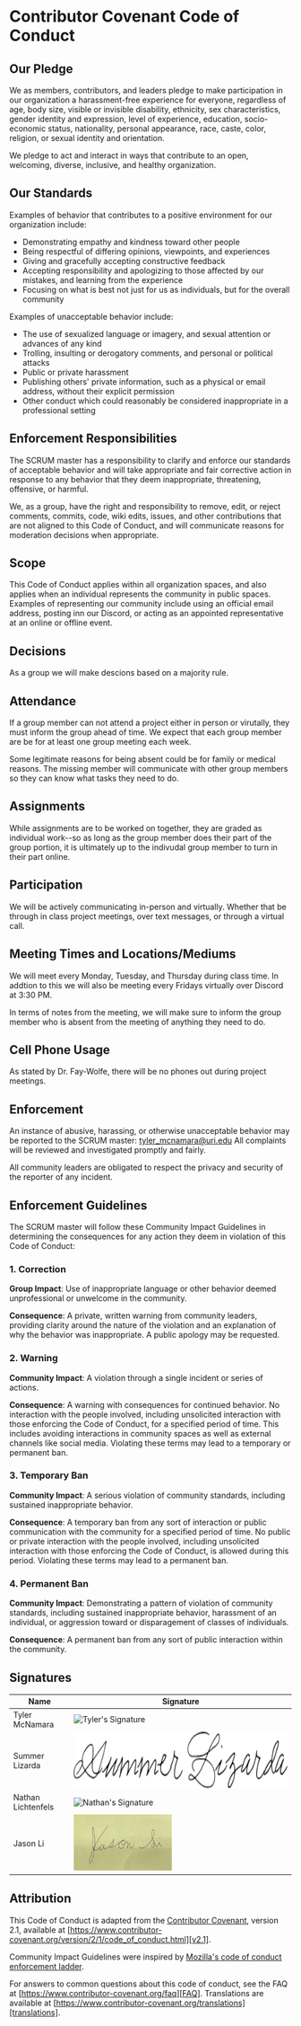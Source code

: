 
# Contributor Covenant Code of Conduct

## Our Pledge

We as members, contributors, and leaders pledge to make participation in our organization a harassment-free experience for everyone, regardless of age, body
size, visible or invisible disability, ethnicity, sex characteristics, gender identity and expression, level of experience, education, socio-economic status,
nationality, personal appearance, race, caste, color, religion, or sexual identity and orientation.

We pledge to act and interact in ways that contribute to an open, welcoming, diverse, inclusive, and healthy organization.

## Our Standards

Examples of behavior that contributes to a positive environment for our organization include:

* Demonstrating empathy and kindness toward other people
* Being respectful of differing opinions, viewpoints, and experiences
* Giving and gracefully accepting constructive feedback
* Accepting responsibility and apologizing to those affected by our mistakes, and learning from the experience
* Focusing on what is best not just for us as individuals, but for the overall community

Examples of unacceptable behavior include:

* The use of sexualized language or imagery, and sexual attention or advances of any kind
* Trolling, insulting or derogatory comments, and personal or political attacks
* Public or private harassment
* Publishing others' private information, such as a physical or email address, without their explicit permission
* Other conduct which could reasonably be considered inappropriate in a professional setting

## Enforcement Responsibilities

The SCRUM master has a responsibility to clarify and enforce our standards of acceptable behavior and will take appropriate and fair corrective action in response to any behavior that they deem inappropriate, threatening, offensive, or harmful.

We, as a group, have the right and responsibility to remove, edit, or reject comments, commits, code, wiki edits, issues, and other contributions that are not aligned to this Code of Conduct, and will communicate reasons for moderation decisions when appropriate.

## Scope

This Code of Conduct applies within all organization spaces, and also applies when an individual represents the community in public spaces. Examples of representing our community include using an official email address, posting inn our Discord, or acting as an appointed representative at an online or offline event.

## Decisions 
As a group we will make descions based on a majority rule.

## Attendance 
If a group member can not attend a project either in person or virutally, they must inform the group ahead of time. We expect that each group member are be for at least one group meeting each week.

Some legitimate reasons for being absent could be for family or medical reasons. The missing member will communicate with other group members so they can know what tasks they need to do.

## Assignments 
While assignments are to be worked on together, they are graded as individual work--so as long as the group member does their part of the group portion, it is ultimately up to the indivudal group member to turn in their part online.

## Participation 
We will be actively communicating in-person and virtually. Whether that be through in class project meetings, over text messages, or through a virtual call. 

## Meeting Times and Locations/Mediums 
We will meet every Monday, Tuesday, and Thursday during class time. In addtion to this we will also be meeting every Fridays virtually over Discord at 3:30 PM.

In terms of notes from the meeting, we will make sure to inform the group member who is absent from the meeting of anything they need to do.

## Cell Phone Usage
As stated by Dr. Fay-Wolfe, there will be no phones out during project meetings.

## Enforcement

An instance of abusive, harassing, or otherwise unacceptable behavior may be reported to the SCRUM master:
tyler_mcnamara@uri.edu
All complaints will be reviewed and investigated promptly and fairly.

All community leaders are obligated to respect the privacy and security of the reporter of any incident.

## Enforcement Guidelines

The SCRUM master will follow these Community Impact Guidelines in determining the consequences for any action they deem in violation of this Code of Conduct:

### 1. Correction

**Group Impact**: Use of inappropriate language or other behavior deemed unprofessional or unwelcome in the community.

**Consequence**: A private, written warning from community leaders, providing clarity around the nature of the violation and an explanation of why the behavior was inappropriate. A public apology may be requested.

### 2. Warning

**Community Impact**: A violation through a single incident or series of actions.

**Consequence**: A warning with consequences for continued behavior. No interaction with the people involved, including unsolicited interaction with
those enforcing the Code of Conduct, for a specified period of time. This includes avoiding interactions in community spaces as well as external channels
like social media. Violating these terms may lead to a temporary or permanent ban.

### 3. Temporary Ban

**Community Impact**: A serious violation of community standards, including sustained inappropriate behavior.

**Consequence**: A temporary ban from any sort of interaction or public communication with the community for a specified period of time. No public or
private interaction with the people involved, including unsolicited interaction with those enforcing the Code of Conduct, is allowed during this period. Violating these terms may lead to a permanent ban.

### 4. Permanent Ban

**Community Impact**: Demonstrating a pattern of violation of community standards, including sustained inappropriate behavior, harassment of an individual, or aggression toward or disparagement of classes of individuals.

**Consequence**: A permanent ban from any sort of public interaction within the community.

## Signatures
Name | Signature
------------- | -------------
Tyler McNamara | <img src="https://t3.ftcdn.net/jpg/02/48/42/64/360_F_248426448_NVKLywWqArG2ADUxDq6QprtIzsF82dMF.jpg" alt="Tyler's Signature" height="100"/>
Summer Lizarda | <img src="src/summerSig.png" alt="Summer's Signature" height="100"/>
Nathan Lichtenfels | <img src="https://t3.ftcdn.net/jpg/02/48/42/64/360_F_248426448_NVKLywWqArG2ADUxDq6QprtIzsF82dMF.jpg" alt="Nathan's Signature" height="100"/>
Jason Li | <img src="src/jasonli_signature.jpg" alt="Jason's Signature" height="100"/>

## Attribution

This Code of Conduct is adapted from the [Contributor Covenant][homepage],
version 2.1, available at
[https://www.contributor-covenant.org/version/2/1/code_of_conduct.html][v2.1].

Community Impact Guidelines were inspired by
[Mozilla's code of conduct enforcement ladder][Mozilla CoC].

For answers to common questions about this code of conduct, see the FAQ at
[https://www.contributor-covenant.org/faq][FAQ]. Translations are available at
[https://www.contributor-covenant.org/translations][translations].

[homepage]: https://www.contributor-covenant.org
[v2.1]: https://www.contributor-covenant.org/version/2/1/code_of_conduct.html
[Mozilla CoC]: https://github.com/mozilla/diversity
[FAQ]: https://www.contributor-covenant.org/faq
[translations]: https://www.contributor-covenant.org/translations

